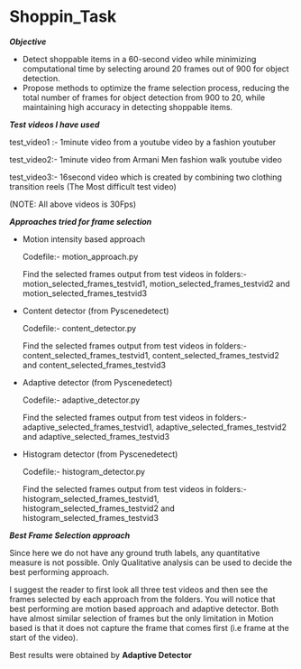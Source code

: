 # Shoppin_Task

***Objective***
- Detect shoppable items in a 60-second video while minimizing computational time by selecting around 20 frames out of 900 for object detection.
- Propose methods to optimize the frame selection process, reducing the total number of frames for object detection from 900 to 20, while maintaining high accuracy in detecting shoppable items.

***Test videos I have used***

test_video1 :- 1minute video from a youtube video by a fashion youtuber

test_video2:- 1minute video from Armani Men fashion walk youtube video

test_video3:- 16second video which is created by combining two clothing transition reels (The Most difficult test video)

(NOTE: All above videos is 30Fps)

***Approaches tried for frame selection***

- Motion intensity based approach

  Codefile:- motion_approach.py
  
  Find the selected frames output from test videos in folders:- motion_selected_frames_testvid1, motion_selected_frames_testvid2 and motion_selected_frames_testvid3
  
- Content detector (from Pyscenedetect)
  
  Codefile:- content_detector.py
  
  Find the selected frames output from test videos in folders:- content_selected_frames_testvid1, content_selected_frames_testvid2 and content_selected_frames_testvid3
  
- Adaptive detector (from Pyscenedetect)

  Codefile:- adaptive_detector.py
  
  Find the selected frames output from test videos in folders:- adaptive_selected_frames_testvid1, adaptive_selected_frames_testvid2 and adaptive_selected_frames_testvid3
  
- Histogram detector (from Pyscenedetect)

  Codefile:- histogram_detector.py
  
  Find the selected frames output from test videos in folders:- histogram_selected_frames_testvid1, histogram_selected_frames_testvid2 and histogram_selected_frames_testvid3

***Best Frame Selection approach***

Since here we do not have any ground truth labels, any quantitative measure is not possible. Only Qualitative analysis can be used to decide the best performing approach. 

I suggest the reader to first look all three test videos and then see the frames selected by each approach from the folders. You will notice that best performing are motion based approach and adaptive detector. Both have almost similar selection of frames but the only limitation in Motion based is that it does not capture the frame that comes first (i.e frame at the start of the video).

Best results were obtained by **Adaptive Detector**

  


